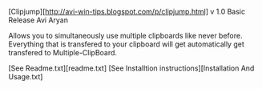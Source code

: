 [Clipjump][http://avi-win-tips.blogspot.com/p/clipjump.html]
v 1.0
Basic Release
Avi Aryan

Allows you to simultaneously use multiple clipboards like never before.
Everything that is transfered to your clipboard will get automatically
get transfered to Multiple-ClipBoard.

[See Readme.txt][readme.txt]
[See Installtion instructions][Installation And Usage.txt]
